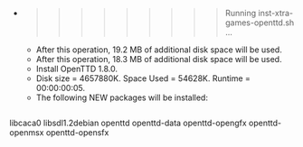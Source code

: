 * >>>>>>>>> Running inst-xtra-games-openttd.sh ...
  * After this operation, 19.2 MB of additional disk space will be used.
  * After this operation, 18.3 MB of additional disk space will be used.
  * Install OpenTTD 1.8.0.
  * Disk size = 4657880K. Space Used = 54628K. Runtime = 00:00:00:05.
  * The following NEW packages will be installed:
  ```bash
libcaca0 libsdl1.2debian openttd openttd-data openttd-opengfx
openttd-openmsx openttd-opensfx
  ```
